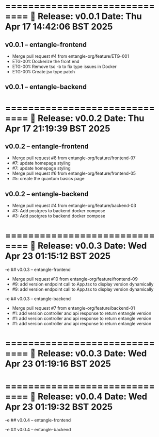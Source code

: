==============================
🚀 Release: v0.0.1
Date: Thu Apr 17 14:42:06 BST 2025
==============================

## v0.0.1 – entangle-frontend
- Merge pull request #4 from entangle-org/feature/ETG-001
- ETG-001: Dockerize the front end
- ETG-001: Remove tsc -b to fix type issues in Docker
- ETG-001: Create jsx type patch

## v0.0.1 – entangle-backend


==============================
🚀 Release: v0.0.2
Date: Thu Apr 17 21:19:39 BST 2025
==============================

## v0.0.2 – entangle-frontend
- Merge pull request #8 from entangle-org/feature/frontend-07
- #7: update homepage styling
- #7: update homepage styling
- Merge pull request #6 from entangle-org/feature/frontend-05
- #5: create the quantum basics page

## v0.0.2 – entangle-backend
- Merge pull request #4 from entangle-org/feature/backend-03
- #3: Add postgres to backend docker compose
- #3: Add psotgres to backend docker compose

==============================
🚀 Release: v0.0.3
Date: Wed Apr 23 01:15:12 BST 2025
==============================

-e ## v0.0.3 – entangle-frontend
- Merge pull request #10 from entangle-org/feature/frontend-09
- #9: add version endpoint call to App.tsx to display version dynamically
- #9: add version endpoint call to App.tsx to display version dynamically

-e ## v0.0.3 – entangle-backend
- Merge pull request #7 from entangle-org/feature/backend-01
- #1: add version controller and api response to return entangle version
- #1: add version controller and api response to return entangle version
- #1: add version controller and api response to return entangle version

==============================
🚀 Release: v0.0.3
Date: Wed Apr 23 01:19:16 BST 2025
==============================

==============================
🚀 Release: v0.0.4
Date: Wed Apr 23 01:19:32 BST 2025
==============================

-e ## v0.0.4 – entangle-frontend


-e ## v0.0.4 – entangle-backend


